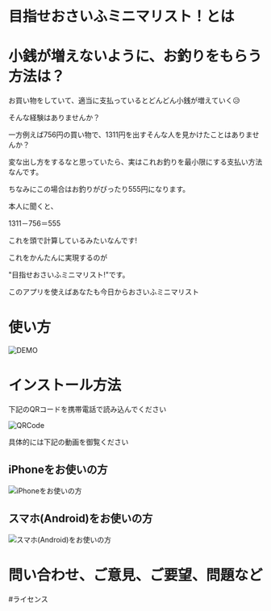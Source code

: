 # 目指せおさいふミニマリスト！とは

# 小銭が増えないように、お釣りをもらう方法は？

お買い物をしていて、適当に支払っているとどんどん小銭が増えていく😥

そんな経験はありませんか？

一方例えば756円の買い物で、1311円を出すそんな人を見かけたことはありませんか？

変な出し方をするなと思っていたら、実はこれお釣りを最小限にする支払い方法なんです。

ちなみにこの場合はお釣りがぴったり555円になります。

本人に聞くと、

1311－756＝555

これを頭で計算しているみたいなんです!

これをかんたんに実現するのが

"目指せおさいふミニマリスト!"です。

このアプリを使えばあなたも今日からおさいふミニマリスト

# 使い方

![DEMO](https://freddiefujiwara.com/Osaifu-Minimalist/images/demo.gif)


# インストール方法
下記のQRコードを携帯電話で読み込んでください

![QRCode](https://freddiefujiwara.com/Osaifu-Minimalist/images/IMG_8695.jpg)

具体的には下記の動画を御覧ください

## iPhoneをお使いの方

![iPhoneをお使いの方](https://freddiefujiwara.com/Osaifu-Minimalist/images/iphone.gif)

## スマホ(Android)をお使いの方

![スマホ(Android)をお使いの方](https://freddiefujiwara.com/Osaifu-Minimalist/images/android.gif)



# 問い合わせ、ご意見、ご要望、問題など

#ライセンス

